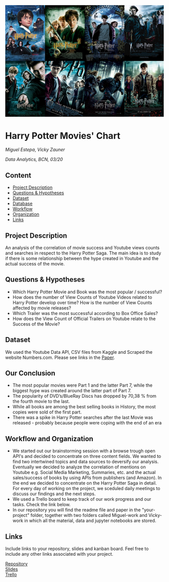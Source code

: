 <img src="https://github.com/miguestepa/harry-potter-charts/blob/master/resources/harry-potter-movies.png" alt="Harry Potter Movies" width="1000"/>

# Harry Potter Movies' Chart
*Miguel Estepa*, *Vicky Zauner*

*Data Analytics, BCN, 03/20*

## Content
- [Project Description](#project-description)
- [Questions & Hypotheses](#questions-hypotheses)
- [Dataset](#dataset)
- [Database](#database)
- [Workflow](#workflow)
- [Organization](#organization)
- [Links](#links)

## Project Description
An analysis of the correlation of movie success and Youtube views counts and searches in respect to the Harry Potter Saga.
The main idea is to study if there is some relationship between the hype created in Youtube and the actual success of the movie.

## Questions & Hypotheses
- Which Harry Potter Movie and Book was the most popular / successful?
- How does the number of View Counts of Youtube Videos related to Harry Potter develop over time?
How is the number of View Counts affected by movie releases?
- Which Trailer was the most successful according to Box Office Sales?
- How does the View Count of Official Trailers on Youtube relate to the Success of the Movie?

## Dataset
We used the Youtube Data API, CSV files from Kaggle and Scraped the website Numbers.com. Please see links in the [Paper](https://github.com/miguestepa/harry-potter-charts/blob/master/Paper%20-%20Harry%20Potter.ipynb).

## Our Conclusion

- The most popular movies were Part 1 and the latter Part 7, while the biggest hype was created around the latter part of Part 7.
- The popularity of DVD’s/BlueRay Discs has dropped by 70,38 % from the fourth movie to the last.
- While all books are among the best selling books in History, the most copies were sold of the first part.
- There was a spike in Harry Potter searches after the last Movie was released - probably because people were coping with the end of an era

## Workflow and Organization
- We started out our brainstorming session with a browse trough open API's and decided to concentrate on three content fields. We wanted to find two intertwined topics and data sources to deversify our analysis. Eventually we decided to analyze the correlation of mentions on Youtube e.g. Social Media Marketing, Summaries, etc. and the actual sales/success of books by using APIs from publishers (and Amazon). In the end we decided to concentrate on the Harry Potter Saga in detail. For every day of working on the project, we sceduled daily meetings to discuss our findings and the next steps.
- We used a Trello board to keep track of our work progress and our tasks. Check the link below.
- In our repository you will find the readme file and paper in the "your-project" folder, together with two folders called Miguel-work and Vicky-work in which all the material, data and jupyter notebooks are stored. 

## Links
Include links to your repository, slides and kanban board. Feel free to include any other links associated with your project.

[Repository](https://github.com/miguestepa/harry-potter-charts)  
[Slides](https://github.com/miguestepa/harry-potter-charts/blob/master/Project%20Week%203%20-%20Miguel%20Estepa%20%26%20Vicky%20Zauner.pptx)  
[Trello](https://trello.com/b/vAPQs8Re/ironhack-project-3)  
